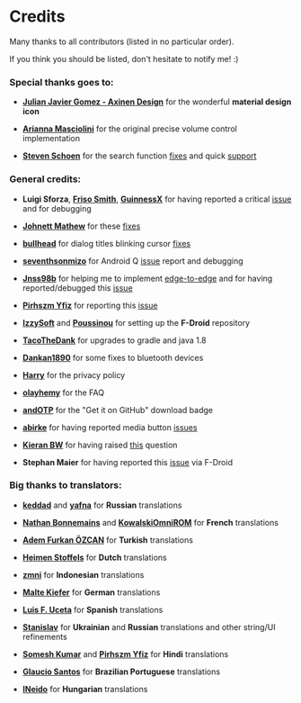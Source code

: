 # Credits

Many thanks to all contributors (listed in no particular order).

If you think you should be listed, don't hesitate to notify me! :)

### Special thanks goes to:

- [**Julian Javier Gomez - Axinen Design**](https://github.com/AxinenDesign) for the wonderful **material design icon**

- [**Arianna Masciolini**](https://github.com/harisont) for the original precise volume control implementation

- [**Steven Schoen**](https://github.com/DSteve595) for the search function [fixes](https://github.com/enricocid/Music-Player-GO/commit/1c27ff3421dbf7820608237dc60a974955efb022) and quick [support](https://github.com/reddit/IndicatorFastScroll/issues/30)


### General credits:

- **Luigi Sforza**, [**Friso Smith**](https://github.com/fwSmit), [**GuinnessX**](https://github.com/GuinnessX) for having reported a critical [issue](https://github.com/enricocid/Music-Player-GO/issues/105) and for debugging

- [**Johnett Mathew**](https://github.com/Johnett) for these [fixes](https://github.com/enricocid/Music-Player-GO/pull/149)

- [**bullhead**](https://github.com/bullheadandplato) for dialog titles blinking cursor [fixes](https://github.com/enricocid/Music-Player-GO/pull/121)

- [**seventhsonmizo**](https://github.com/seventhsonmizo) for Android Q [issue](https://github.com/enricocid/Music-Player-GO/issues/110) report and debugging

- [**Jnss98b**](https://github.com/Jnss98b) for helping me to implement [edge-to-edge](https://github.com/enricocid/Music-Player-GO/issues/86) and for having reported/debugged this [issue](https://github.com/enricocid/VectorifyDaHome/issues/17)

- [**Pirhszm Yfiz**](https://github.com/pirhszm) for reporting this [issue](https://github.com/enricocid/Music-Player-GO/issues/110#issuecomment-573424280)

- [**IzzySoft**](https://github.com/IzzySoft) and [**Poussinou**](https://github.com/Poussinou) for setting up the **F-Droid** repository

- [**TacoTheDank**](https://github.com/TacoTheDank) for upgrades to gradle and java 1.8

- [**Dankan1890**](https://github.com/dankan1890) for some fixes to bluetooth devices

- [**Harry**](https://github.com/HarryHeights) for the privacy policy

- [**olayhemy**](https://github.com/olayhemy) for the FAQ

- [**andOTP**](https://github.com/andOTP) for the "Get it on GitHub" download badge

- [**abirke**](https://github.com/abirke) for having reported media button [issues](https://github.com/enricocid/Music-Player-GO/issues/137)

- [**Kieran BW**](https://github.com/FredHappyface) for having raised [this](https://github.com/enricocid/Music-Player-GO/issues/131) question

- **Stephan Maier** for having reported this [issue](https://github.com/enricocid/Music-Player-GO/commit/06b0375eda3f7c214881af205e64dffbca29dfe7) via F-Droid

### Big thanks to translators:

- [**keddad**](https://github.com/keddad) and [**yafna**](https://github.com/yafna) for **Russian** translations

- [**Nathan Bonnemains**](https://github.com/NathanBnm) and [**KowalskiOmniROM**](https://devhub.io/developer/KowalskiOmniROM) for **French** translations

- [**Adem Furkan ÖZCAN**](https://github.com/Adem68) for **Turkish** translations

- [**Heimen Stoffels**](https://github.com/Vistaus) for **Dutch** translations

- [**zmni**](https://github.com/zmni) for **Indonesian** translations

- [**Malte Kiefer**](https://github.com/beli3ver) for **German** translations

- [**Luis F. Uceta**](https://github.com/uzluisf) for **Spanish** translations

- [**Stanislav**](https://github.com/STWheel) for **Ukrainian** and **Russian** translations and other string/UI refinements

- [**Somesh Kumar**](https://github.com/TheSomeshKumar) and [**Pirhszm Yfiz**](https://github.com/pirhszm) for **Hindi** translations

- [**Glaucio Santos**](https://github.com/7glaucio) for **Brazilian Portuguese** translations

- [**INeido**](https://github.com/Ineido) for **Hungarian** translations
